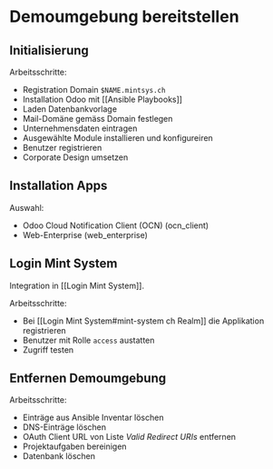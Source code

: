 # Demoumgebung bereitstellen
## Initialisierung
Arbeitsschritte:
* Registration Domain  `$NAME.mintsys.ch`
* Installation Odoo mit [[Ansible Playbooks]]
* Laden Datenbankvorlage
* Mail-Domäne gemäss Domain festlegen
* Unternehmensdaten eintragen
* Ausgewählte Module installieren und konfigureiren
* Benutzer registrieren
* Corporate Design umsetzen

## Installation Apps
Auswahl:
* Odoo Cloud Notification Client (OCN) (ocn_client)
* Web-Enterprise (web_enterprise)

## Login Mint System
Integration in [[Login Mint System]].

Arbeitsschritte:
* Bei [[Login Mint System#mint-system ch Realm]] die Applikation registrieren
* Benutzer mit Rolle `access` austatten
* Zugriff testen

## Entfernen Demoumgebung
Arbeitsschritte:
* Einträge aus Ansible Inventar löschen
* DNS-Einträge löschen
* OAuth Client URL von Liste *Valid Redirect URIs* entfernen
* Projektaufgaben bereinigen
* Datenbank löschen